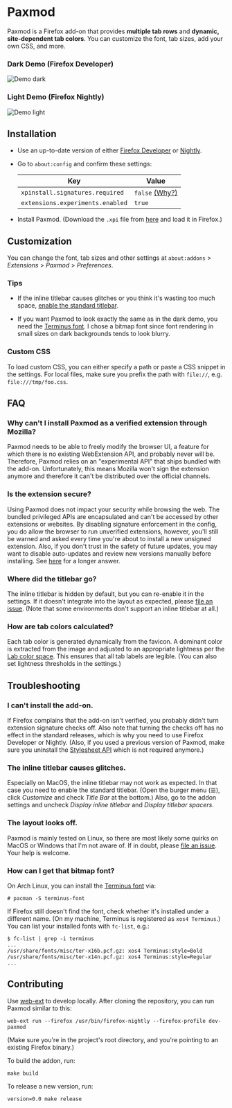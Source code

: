 
# Paxmod

Paxmod is a Firefox add-on that provides **multiple tab rows** and **dynamic, site-dependent tab colors**. You can customize the font, tab sizes, add your own CSS, and more.

### Dark Demo (Firefox Developer)

![Demo dark](https://i.imgur.com/V5ZC4ma.gif)

### Light Demo (Firefox Nightly)

![Demo light](https://i.imgur.com/1TodZiN.png)


## Installation

- Use an up-to-date version of either [Firefox Developer](https://www.mozilla.org/en-US/firefox/developer/) or [Nightly](https://www.mozilla.org/en-US/firefox/nightly/).

- Go to `about:config` and confirm these settings:

  | Key | Value |
  | --- | --- |
  | `xpinstall.signatures.required` | `false` [(Why?)](#why-cant-i-install-paxmod-as-a-verified-extension-through-mozilla) |
  | `extensions.experiments.enabled` | `true` |

- Install Paxmod. (Download the `.xpi` file from [here](https://github.com/numirias/paxmod/releases/latest) and load it in Firefox.)


## Customization

You can change the font, tab sizes and other settings at `about:addons` > *Extensions* > *Paxmod* > *Preferences*.

### Tips

- If the inline titlebar causes glitches or you think it's wasting too much space, [enable the standard titlebar](#the-inline-titlebar-causes-glitches).

- If you want Paxmod to look exactly the same as in the dark demo, you need the [Terminus font](http://terminus-font.sourceforge.net/). I chose a bitmap font since font rendering in small sizes on dark backgrounds tends to look blurry.


### Custom CSS

To load custom CSS, you can either specify a path or paste a CSS snippet in the settings. For local files, make sure you prefix the path with `file://`, e.g. `file:///tmp/foo.css`.


## FAQ

### Why can't I install Paxmod as a verified extension through Mozilla?

Paxmod needs to be able to freely modify the browser UI, a feature for which there is no existing WebExtension API, and probably never will be. Therefore, Paxmod relies on an "experimental API" that ships bundled with the add-on. Unfortunately, this means Mozilla won't sign the extension anymore and therefore it can't be distributed over the official channels.

### Is the extension secure?

Using Paxmod does not impact your security while browsing the web. The bundled privileged APIs are encapsulated and can't be accessed by other extensions or websites. By disabling signature enforcement in the config, you do allow the browser to run unverified extensions, however, you'll still be warned and asked every time you're about to install a new unsigned extension. Also, if you don't trust in the safety of future updates, you may want to disable auto-updates and review new versions manually before installing. See [here](https://github.com/numirias/paxmod/issues/73) for a longer answer.

### Where did the titlebar go?

The inline titlebar is hidden by default, but you can re-enable it in the settings. If it doesn't integrate into the layout as expected, please [file an issue](https://github.com/numirias/paxmod/issues/new). (Note that some environments don't support an inline titlebar at all.)

### How are tab colors calculated?

Each tab color is generated dynamically from the favicon. A dominant color is extracted from the image and adjusted to an appropriate lightness per the [Lab color space](https://en.wikipedia.org/wiki/Lab_color_space). This ensures that all tab labels are legible. (You can also set lightness thresholds in the settings.)

## Troubleshooting

### I can't install the add-on.

If Firefox complains that the add-on isn't verified, you probably didn't turn extension signature checks off. Also note that turning the checks off has no effect in the standard releases, which is why you need to use Firefox Developer or Nightly. (Also, if you used a previous version of Paxmod, make sure you uninstall the [Stylesheet API](https://github.com/numirias/stylesheet-api-experiment) which is not required anymore.)

### The inline titlebar causes glitches.

Especially on MacOS, the inline titlebar may not work as expected. In that case you need to enable the standard titlebar. (Open the burger menu (☰), click *Customize* and check *Title Bar* at the bottom.) Also, go to the addon settings and uncheck *Display inline titlebar* and *Display titlebar spacers*.

### The layout looks off.

Paxmod is mainly tested on Linux, so there are most likely some quirks on MacOS or Windows that I'm not aware of. If in doubt, please [file an issue](https://github.com/numirias/paxmod/issues/new). Your help is welcome.

### How can I get that bitmap font?

On Arch Linux, you can install the [Terminus font](http://terminus-font.sourceforge.net/) via:

    # pacman -S terminus-font

If Firefox still doesn't find the font, check whether it's installed under a different name. (On my machine, Terminus is registered as `xos4 Terminus`.) You can list your installed fonts with `fc-list`, e.g.:

    $ fc-list | grep -i terminus
    ...
    /usr/share/fonts/misc/ter-x16b.pcf.gz: xos4 Terminus:style=Bold
    /usr/share/fonts/misc/ter-x14n.pcf.gz: xos4 Terminus:style=Regular
    ...

## Contributing

Use [web-ext](https://developer.mozilla.org/en-US/Add-ons/WebExtensions/Getting_started_with_web-ext) to develop locally. After cloning the repository, you can run Paxmod similar to this:

    web-ext run --firefox /usr/bin/firefox-nightly --firefox-profile dev-paxmod

(Make sure you're in the project's root directory, and you're pointing to an existing Firefox binary.)

To build the addon, run:

    make build

To release a new version, run:

    version=0.0 make release
